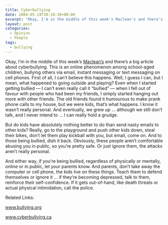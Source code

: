 ```yaml
---
title: Cyberbullying
date: 2004-05-19T10:18:30+00:00
excerpt: "Okay, I'm in the middle of this week's Maclean's and there's a big article about cyberbullying. This is an online"
layout: post
categories:
  - Opinion
  - People
tags:
  - bullying
---
```

Okay, I&#8217;m in the middle of this week&#8217;s <a href="http://www.macleans.ca" target="_blank">Maclean&#8217;s</a> and there&#8217;s a big article about cyberbullying. This is an online phenomenon among school-aged children, bullying others via email, instant messaging or text messaging on cell phones. First of all, I can&#8217;t believe this happens. Well, I guess I can, but I mean, what happened to going outside and playing? Even when I started getting bullied &#8212; I can&#8217;t even really call it &#8220;bullied&#8221; &#8212; when I fell out of favour with people who had been my friends, I simply started hanging out more with other friends. The old friends found it humourous to make prank phone calls to my house, but we were kids, that&#8217;s what happens. I know it wasn&#8217;t really personal. And eventually, we grew up &#8230; although we still don&#8217;t talk, and I never intend to &#8230; I can really hold a grudge.

But do kids have absolutely nothing better to do than send nasty emails to other kids? Really, go to the playground and push other kids down, steal their bikes, don&#8217;t let them play kickball with you, but email, come on. And to those being bullied, dish it back. Obviously, these people aren&#8217;t comfortable abusing you in public, so you&#8217;re pretty safe. Or just ignore them, the attacks aren&#8217;t really personal.

And either way, if you&#8217;re being bullied, regardless of physically or mentally, online or in public, let your parents know. And parents, don&#8217;t take away the computer or cell phone, the kids live on these things. Teach them to defend themselves or ignore it &#8230; if they&#8217;re becoming depressed, talk to them, reinforce their self-confidence. If it gets out-of-hand, like death threats or actual physical intimidation, call the police.

Related Links:
  
<a href="http://www.bullying.org" target="_blank">www.bullying.org</a>
  
<a href="http://www.cyberbullying.ca" target="_blank">www.cyberbullying.ca</a>